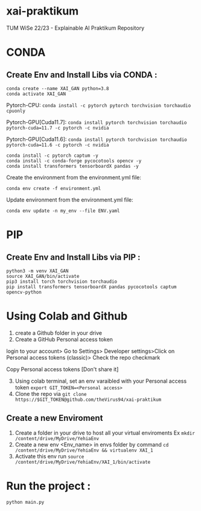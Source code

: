 # xai-praktikum
TUM WiSe 22/23 - Explainable AI Praktikum Repository

# CONDA 
## Create Env and Install Libs via CONDA :

```
conda create --name XAI_GAN python=3.8
conda activate XAI_GAN
```
Pytorch-CPU:
`conda install -c pytorch pytorch torchvision torchaudio cpuonly `

Pytorch-GPU[Cuda11.7]:
`conda install pytorch torchvision torchaudio pytorch-cuda=11.7 -c pytorch -c nvidia`

Pytorch-GPU[Cuda11.6]:
`conda install pytorch torchvision torchaudio pytorch-cuda=11.6 -c pytorch -c nvidia`

```
conda install -c pytorch captum -y
conda install -c conda-forge pycocotools opencv -y 
conda install transformers tensorboardX pandas -y
```

Create the environment from the environment.yml file: 

`conda env create -f environment.yml`

Update environment from the environment.yml file: 

`conda env update -n my_env --file ENV.yaml`


# PIP
## Create Env and Install Libs via PIP :

```
python3 -m venv XAI_GAN
source XAI_GAN/bin/activate
pip3 install torch torchvision torchaudio
pip install transformers tensorboardX pandas pycocotools captum  opencv-python
```

# Using Colab and Github

1. create a Github folder in your drive
2. Create a GitHub Personal access token 

  login to your account> Go to Settings> Developer settings>Click on Personal access tokens (classic)> Check the repo checkmark  
  
  Copy Personal access tokens [Don't share it]
  
3. Using  colab terminal, set an env varaibled with your Personal access token  `export GIT_TOKEN=<Personal access>`
4. Clone the repo via `git clone https://$GIT_TOKEN@github.com/theVirus94/xai-praktikum`

## Create a new Enviroment 
1. Create a folder in your drive to host all your virtual enviroments Ex `mkdir /content/drive/MyDrive/YehiaEnv`
2. Create a new env <Env_name> in  envs folder by command `cd /content/drive/MyDrive/YehiaEnv && virtualenv XAI_1` 
3. Activate this env run `source /content/drive/MyDrive/YehiaEnv/XAI_1/bin/activate`

 #  Run the project : 
``` python main.py ``` 
 

